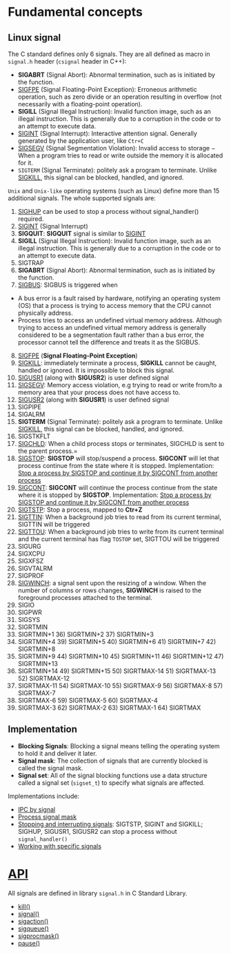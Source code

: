 # Fundamental concepts

## Linux signal

The C standard defines only 6 signals. They are all defined as macro in ``signal.h`` header (``csignal`` header in C++):

* **SIGABRT** (Signal Abort): Abnormal termination, such as is initiated by the function.
* [SIGFPE](Working%20with%20specific%20signal.md#sigfpe) (Signal Floating-Point Exception): Erroneous arithmetic operation, such as zero divide or an operation resulting in overflow (not necessarily with a floating-point operation).
* **SIGILL** (Signal Illegal Instruction): Invalid function image, such as an illegal instruction. This is generally due to a corruption in the code or to an attempt to execute data.
* [SIGINT](Working%20with%20specific%20signal.md#sigtstp-and-sigint) (Signal Interrupt): Interactive attention signal. Generally generated by the application user, like ``Ctr+C``
* [SIGSEGV](Working%20with%20specific%20signals.md#sigsegv) (Signal Segmentation Violation): Invalid access to storage − When a program tries to read or write outside the memory it is allocated for it.
* ``SIGTERM`` (Signal Terminate): politely ask a program to terminate. Unlike [SIGKILL](Working%20with%20specific%20signal.md#sigkill), this signal can be blocked, handled, and ignored.

``Unix`` and ``Unix-like`` operating systems (such as Linux) define more than 15 additional signals. The whole supported signals are:

1. [SIGHUP](Working%20with%20specific%20signal.md#sighup-sigusr1-sigusr2-can-stop-a-process-without-signal_handler-required) can be used to stop a process without signal_handler() required.
2. [SIGINT](Working%20with%20specific%20signal.md#sigtstp-and-sigint) (Signal Interrupt)
3. **SIGQUIT**: **SIGQUIT** signal is similar to [SIGINT](Working%20with%20specific%20signal.md#sigtstp-and-sigint)
4. **SIGILL** (Signal Illegal Instruction): Invalid function image, such as an illegal instruction. This is generally due to a corruption in the code or to an attempt to execute data.
5. SIGTRAP
6. **SIGABRT** (Signal Abort): Abnormal termination, such as is initiated by the function.
7. [SIGBUS](): SIGBUS is triggered when
  * A bus error is a fault raised by hardware, notifying an operating system (OS) that a process is trying to access memory that the CPU cannot physically address.
  * Process tries to access an undefined virtual memory address. Although trying to access an undefined virtual memory address is generally considered to be a segmentation fault rather than a bus error, the processor cannot tell the difference and treats it as the SIGBUS.
8. [SIGFPE](Working%20with%20specific%20signal.md#sigfpe) (**Signal Floating-Point Exception**)
9. [SIGKILL](Working%20with%20specific%20signal.md#sigkill): immediately terminate a process, **SIGKILL** cannot be caught, handled or ignored. It is impossible to block this signal.
10. [SIGUSR1](Working%20with%20specific%20signal.md#sigusr1-and-sigusr2) (along with **SIGUSR2**) is user defined signal
11. [SIGSEGV](Working%20with%20specific%20signals.md#sigsegv): Memory access violation, e.g trying to read or write from/to a memory area that your process does not have access to.
12. [SIGUSR2](Working%20with%20specific%20signal.md#sigusr1-and-sigusr2) (along with **SIGUSR1**) is user defined signal
13. SIGPIPE
14. SIGALRM
15. **SIGTERM** (Signal Terminate): politely ask a program to terminate. Unlike [SIGKILL](Working%20with%20specific%20signal.md#sigkill), this signal can be blocked, handled, and ignored.
16. SIGSTKFLT
17. [SIGCHLD](../Process/Process%20cloning/Signal%20for%20fork().md#sigchld): When a child process stops or terminates, SIGCHLD is sent to the parent process.=  
18. [SIGSTOP](../Process/system()%20for%20a%20process%20with%20infinite%20loop%20in%20the%20background.md#stop%20child_process%20by%20SIGSTOP%20and%20continue%20it%20by%20SIGCONT): **SIGSTOP** will stop/suspend a process. **SIGCONT** will let that process continue from the state where it is stopped. Implementation: [Stop a process by SIGSTOP and continue it by SIGCONT from another process](../Process/system()%20for%20a%20process%20with%20infinite%20loop%20in%20the%20background.md#stop-child_process-by-sigstop-and-continue-it-by-sigcont)
19. [SIGCONT](../Process/system()%20for%20a%20process%20with%20infinite%20loop%20in%20the%20background.md#stop%20child_process%20by%20SIGSTOP%20and%20continue%20it%20by%20SIGCONT): **SIGCONT** will continue the process continue from the state where it is stopped by **SIGSTOP**. Implementation: [Stop a process by SIGSTOP and continue it by SIGCONT from another process](../Process/system()%20for%20a%20process%20with%20infinite%20loop%20in%20the%20background.md#stop-child_process-by-sigstop-and-continue-it-by-sigcont)
20. [SIGTSTP](Working%20with%20specific%20signal.md#sigtstp-and-sigint): Stop a process, mapped to **Ctr+Z**
21. [SIGTTIN](Working%20with%20specific%20signals.md#sigttin): When a background job tries to read from its current terminal, SIGTTIN will be triggered
22. [SIGTTOU](Working%20with%20specific%20signals.md#sigttou): When a background job tries to write from its current terminal and the current terminal has flag ``TOSTOP`` set, SIGTTOU will be triggered
23. SIGURG
24. SIGXCPU
25. SIGXFSZ
26. SIGVTALRM
27. SIGPROF 
28. [SIGWINCH](Working%20with%20specific%20signal.md#sigwinch): a signal sent upon the resizing of a window. When the number of columns or rows changes, **SIGWINCH** is raised to the foreground processes attached to the terminal.
29. SIGIO
30. SIGPWR
31. SIGSYS
34. SIGRTMIN
35. SIGRTMIN+1	36) SIGRTMIN+2	37) SIGRTMIN+3
38. SIGRTMIN+4	39) SIGRTMIN+5	40) SIGRTMIN+6	41) SIGRTMIN+7	42) SIGRTMIN+8
43. SIGRTMIN+9	44) SIGRTMIN+10	45) SIGRTMIN+11	46) SIGRTMIN+12	47) SIGRTMIN+13
48. SIGRTMIN+14	49) SIGRTMIN+15	50) SIGRTMAX-14	51) SIGRTMAX-13	52) SIGRTMAX-12
53. SIGRTMAX-11	54) SIGRTMAX-10	55) SIGRTMAX-9	56) SIGRTMAX-8	57) SIGRTMAX-7
58. SIGRTMAX-6	59) SIGRTMAX-5	60) SIGRTMAX-4
61. SIGRTMAX-3	62) SIGRTMAX-2 63) SIGRTMAX-1	64) SIGRTMAX
    
## Implementation

* **Blocking Signals**: Blocking a signal means telling the operating system to hold it and deliver it later. 
* **Signal mask**: The collection of signals that are currently blocked is called the signal mask.
* **Signal set**: All of the signal blocking functions use a data structure called a signal set (``sigset_t``) to specify what signals are affected.

Implementations include:
* [IPC by signal](IPC%20by%20signal.md)
* [Process signal mask](Process%20signal%20mask.md)
* [Stopping and interrupting signals](): SIGTSTP, SIGINT and SIGKILL; SIGHUP, SIGUSR1, SIGUSR2 can stop a process without ``signal_handler()``
* [Working with specific signals](Working%20with%20specific%20signals.md)

# [API](API.md)

All signals are defined in library ``signal.h`` in C Standard Library.

* [kill()]()
* [signal()]()
* [sigaction()]()
* [sigqueue()]()
* [sigprocmask()]()
* [pause()]()
